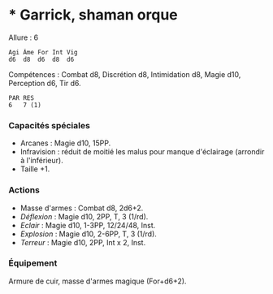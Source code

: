 # * Garrick, shaman orque

Allure : 6

	Agi	Âme	For	Int	Vig
	d6	d8	d6	d8	d6

Compétences : Combat d8, Discrétion d8, Intimidation d8, Magie d10, Perception d6, Tir d6.

	PAR	RES
	6	7 (1)

### Capacités spéciales
- Arcanes : Magie d10, 15PP.
- Infravision : réduit de moitié les malus pour manque d'éclairage (arrondir à l'inférieur).
- Taille +1.

### Actions
- Masse d'armes : Combat d8, 2d6+2.
- _Déflexion_ : Magie d10, 2PP, T, 3 (1/rd).
- _Eclair_ : Magie d10, 1-3PP, 12/24/48, Inst.
- _Explosion_ : Magie d10, 2-6PP, T, 3 (1/rd).
- _Terreur_ : Magie d10, 2PP, Int x 2, Inst.

### Équipement
Armure de cuir, masse d'armes magique (For+d6+2).
